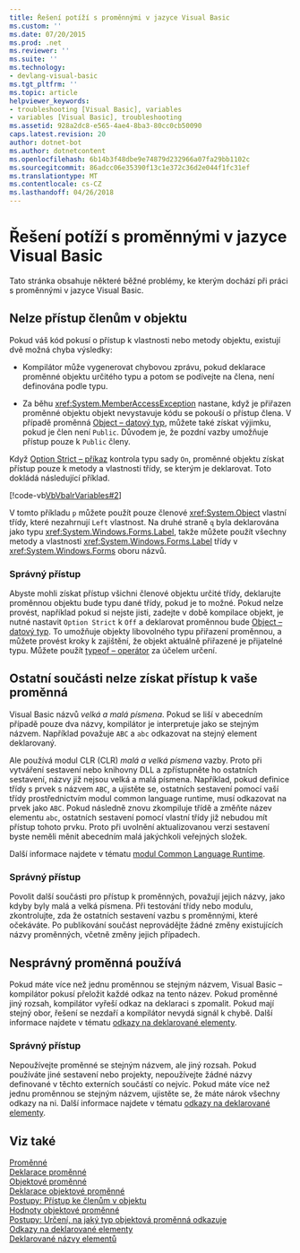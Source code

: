 ```yaml
---
title: Řešení potíží s proměnnými v jazyce Visual Basic
ms.custom: ''
ms.date: 07/20/2015
ms.prod: .net
ms.reviewer: ''
ms.suite: ''
ms.technology:
- devlang-visual-basic
ms.tgt_pltfrm: ''
ms.topic: article
helpviewer_keywords:
- troubleshooting [Visual Basic], variables
- variables [Visual Basic], troubleshooting
ms.assetid: 928a2dc8-e565-4ae4-8ba3-80cc0cb50090
caps.latest.revision: 20
author: dotnet-bot
ms.author: dotnetcontent
ms.openlocfilehash: 6b14b3f48dbe9e74879d232966a07fa29bb1102c
ms.sourcegitcommit: 86adcc06e35390f13c1e372c36d2e044f1fc31ef
ms.translationtype: MT
ms.contentlocale: cs-CZ
ms.lasthandoff: 04/26/2018
---
```

# <a name="troubleshooting-variables-in-visual-basic"></a>Řešení potíží s proměnnými v jazyce Visual Basic
Tato stránka obsahuje některé běžné problémy, ke kterým dochází při práci s proměnnými v jazyce Visual Basic.  
  
## <a name="unable-to-access-members-of-an-object"></a>Nelze přístup členům v objektu  
 Pokud váš kód pokusí o přístup k vlastnosti nebo metody objektu, existují dvě možná chyba výsledky:  
  
-   Kompilátor může vygenerovat chybovou zprávu, pokud deklarace proměnné objektu určitého typu a potom se podívejte na člena, není definována podle typu.  
  
-   Za běhu <xref:System.MemberAccessException> nastane, když je přiřazen proměnné objektu objekt nevystavuje kódu se pokouší o přístup člena. V případě proměnná [Object – datový typ](../../../../visual-basic/language-reference/data-types/object-data-type.md), můžete také získat výjimku, pokud je člen není `Public`. Důvodem je, že pozdní vazby umožňuje přístup pouze k `Public` členy.  
  
 Když [Option Strict – příkaz](../../../../visual-basic/language-reference/statements/option-strict-statement.md) kontrola typu sady `On`, proměnné objektu získat přístup pouze k metody a vlastnosti třídy, se kterým je deklarovat. Toto dokládá následující příklad.  

 [!code-vb[VbVbalrVariables#2](../../../../visual-basic/programming-guide/language-features/variables/codesnippet/VisualBasic/troubleshooting-variables_1.vb)]  
  
 V tomto příkladu `p` můžete použít pouze členové <xref:System.Object> vlastní třídy, které nezahrnují `Left` vlastnost. Na druhé straně `q` byla deklarována jako typu <xref:System.Windows.Forms.Label>, takže můžete použít všechny metody a vlastnosti <xref:System.Windows.Forms.Label> třídy v <xref:System.Windows.Forms> oboru názvů.  
  
### <a name="correct-approach"></a>Správný přístup  
 Abyste mohli získat přístup všichni členové objektu určité třídy, deklarujte proměnnou objektu bude typu dané třídy, pokud je to možné. Pokud nelze provést, například pokud si nejste jisti, zadejte v době kompilace objekt, je nutné nastavit `Option Strict` k `Off` a deklarovat proměnnou bude [Object – datový typ](../../../../visual-basic/language-reference/data-types/object-data-type.md). To umožňuje objekty libovolného typu přiřazení proměnnou, a můžete provést kroky k zajištění, že objekt aktuálně přiřazené je přijatelné typu. Můžete použít [typeof – operátor](../../../../visual-basic/language-reference/operators/typeof-operator.md) za účelem určení.  
  
## <a name="other-components-cannot-access-your-variable"></a>Ostatní součásti nelze získat přístup k vaše proměnná  
 Visual Basic názvů *velká a malá písmena*. Pokud se liší v abecedním případě pouze dva názvy, kompilátor je interpretuje jako se stejným názvem. Například považuje `ABC` a `abc` odkazovat na stejný element deklarovaný.  
  
 Ale používá modul CLR (CLR) *malá a velká písmena* vazby. Proto při vytváření sestavení nebo knihovny DLL a zpřístupněte ho ostatních sestavení, názvy již nejsou velká a malá písmena. Například, pokud definice třídy s prvek s názvem `ABC`, a ujistěte se, ostatních sestavení pomocí vaší třídy prostřednictvím modul common language runtime, musí odkazovat na prvek jako `ABC`. Pokud následně znovu zkompiluje třídě a změňte název elementu `abc`, ostatních sestavení pomocí vlastní třídy již nebudou mít přístup tohoto prvku. Proto při uvolnění aktualizovanou verzi sestavení byste neměli měnit abecedním malá jakýchkoli veřejných složek.  
  
 Další informace najdete v tématu [modul Common Language Runtime](../../../../standard/clr.md).  
  
### <a name="correct-approach"></a>Správný přístup  
 Povolit další součásti pro přístup k proměnných, považují jejich názvy, jako kdyby byly malá a velká písmena. Při testování třídy nebo modulu, zkontrolujte, zda že ostatních sestavení vazbu s proměnnými, které očekáváte. Po publikování součást neprovádějte žádné změny existujících názvy proměnných, včetně změny jejich případech.  
  
## <a name="wrong-variable-being-used"></a>Nesprávný proměnná používá  
 Pokud máte více než jednu proměnnou se stejným názvem, Visual Basic – kompilátor pokusí přeložit každé odkaz na tento název. Pokud proměnné jiný rozsah, kompilátor vyřeší odkaz na deklaraci s zpomalit. Pokud mají stejný obor, řešení se nezdaří a kompilátor nevydá signál k chybě. Další informace najdete v tématu [odkazy na deklarované elementy](../../../../visual-basic/programming-guide/language-features/declared-elements/references-to-declared-elements.md).  
  
### <a name="correct-approach"></a>Správný přístup  
 Nepoužívejte proměnné se stejným názvem, ale jiný rozsah. Pokud používáte jiné sestavení nebo projekty, nepoužívejte žádné názvy definované v těchto externích součástí co nejvíc. Pokud máte více než jednu proměnnou se stejným názvem, ujistěte se, že máte nárok všechny odkazy na ni. Další informace najdete v tématu [odkazy na deklarované elementy](../../../../visual-basic/programming-guide/language-features/declared-elements/references-to-declared-elements.md).  
  
## <a name="see-also"></a>Viz také  
 [Proměnné](../../../../visual-basic/programming-guide/language-features/variables/index.md)  
 [Deklarace proměnné](../../../../visual-basic/programming-guide/language-features/variables/variable-declaration.md)  
 [Objektové proměnné](../../../../visual-basic/programming-guide/language-features/variables/object-variables.md)  
 [Deklarace objektové proměnné](../../../../visual-basic/programming-guide/language-features/variables/object-variable-declaration.md)  
 [Postupy: Přístup ke členům v objektu](../../../../visual-basic/programming-guide/language-features/variables/how-to-access-members-of-an-object.md)  
 [Hodnoty objektové proměnné](../../../../visual-basic/programming-guide/language-features/variables/object-variable-values.md)  
 [Postupy: Určení, na jaký typ objektová proměnná odkazuje](../../../../visual-basic/programming-guide/language-features/variables/how-to-determine-what-type-an-object-variable-refers-to.md)  
 [Odkazy na deklarované elementy](../../../../visual-basic/programming-guide/language-features/declared-elements/references-to-declared-elements.md)  
 [Deklarované názvy elementů](../../../../visual-basic/programming-guide/language-features/declared-elements/declared-element-names.md)

